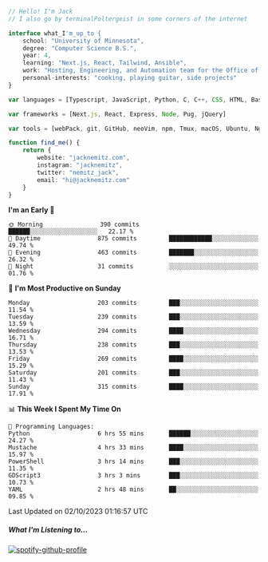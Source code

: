 ```typescript
// Hello! I'm Jack
// I also go by terminalPoltergeist in some corners of the internet

interface what_I'm_up_to {
    school: "University of Minnesota",
    degree: "Computer Science B.S.",
    year: 4,
    learning: "Next.js, React, Tailwind, Ansible",
    work: "Hosting, Engineering, and Automation team for the Office of Information Technology at UMN",
    personal-interests: "cooking, playing guitar, side projects"
}

var languages = [Typescript, JavaScript, Python, C, C++, CSS, HTML, Bash, VimScript]

var frameworks = [Next.js, React, Express, Node, Pug, jQuery]

var tools = [webPack, git, GitHub, neoVim, npm, Tmux, macOS, Ubuntu, Nginx, Ansible, Cloudflare, DigitalOcean]

function find_me() {
    return {
        website: "jacknemitz.com",
        instagram: "jacknemitz",
        twitter: "nemitz_jack",
        email: "hi@jacknemitz.com"
    }
}
```

<!--START_SECTION:waka-->
**I'm an Early 🐤** 

```text
🌞 Morning                390 commits         ██████░░░░░░░░░░░░░░░░░░░   22.17 % 
🌆 Daytime                875 commits         ████████████░░░░░░░░░░░░░   49.74 % 
🌃 Evening                463 commits         ███████░░░░░░░░░░░░░░░░░░   26.32 % 
🌙 Night                  31 commits          ░░░░░░░░░░░░░░░░░░░░░░░░░   01.76 % 
```
📅 **I'm Most Productive on Sunday** 

```text
Monday                   203 commits         ███░░░░░░░░░░░░░░░░░░░░░░   11.54 % 
Tuesday                  239 commits         ███░░░░░░░░░░░░░░░░░░░░░░   13.59 % 
Wednesday                294 commits         ████░░░░░░░░░░░░░░░░░░░░░   16.71 % 
Thursday                 238 commits         ███░░░░░░░░░░░░░░░░░░░░░░   13.53 % 
Friday                   269 commits         ████░░░░░░░░░░░░░░░░░░░░░   15.29 % 
Saturday                 201 commits         ███░░░░░░░░░░░░░░░░░░░░░░   11.43 % 
Sunday                   315 commits         ████░░░░░░░░░░░░░░░░░░░░░   17.91 % 
```


📊 **This Week I Spent My Time On** 

```text
💬 Programming Languages: 
Python                   6 hrs 55 mins       ██████░░░░░░░░░░░░░░░░░░░   24.27 % 
Mustache                 4 hrs 33 mins       ████░░░░░░░░░░░░░░░░░░░░░   15.97 % 
PowerShell               3 hrs 14 mins       ███░░░░░░░░░░░░░░░░░░░░░░   11.35 % 
GDScript3                3 hrs 3 mins        ███░░░░░░░░░░░░░░░░░░░░░░   10.73 % 
YAML                     2 hrs 48 mins       ██░░░░░░░░░░░░░░░░░░░░░░░   09.85 % 
```


 Last Updated on 02/10/2023 01:16:57 UTC
<!--END_SECTION:waka-->

##### What I'm Listening to...

[![spotify-github-profile](https://spotify-github-profile.vercel.app/api/view?uid=jack.nemitz&cover_image=true&show_offline=true&bar_color=53b14f&bar_color_cover=false&background_color=121212FF)](https://spotify-github-profile.vercel.app/api/view?uid=jack.nemitz&redirect=true)

